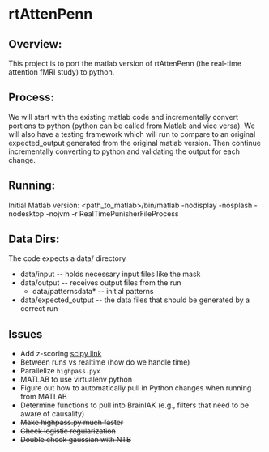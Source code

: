# rtAttenPenn

## Overview:
This project is to port the matlab version of rtAttenPenn (the real-time attention fMRI study) to python.

## Process:
We will start with the existing matlab code and incrementally convert portions to python (python can be called from Matlab and vice versa). We will also have a testing framework which will run to compare to an original expected_output generated from the original matlab version. Then continue incrementally converting to python and validating the output for each change.

## Running:
Initial Matlab version:
<path_to_matlab>/bin/matlab -nodisplay -nosplash -nodesktop -nojvm -r RealTimePunisherFileProcess

## Data Dirs:
The code expects a data/ directory
- data/input  -- holds necessary input files like the mask
- data/output -- receives output files from the run
  - data/patternsdata* -- initial patterns
- data/expected_output -- the data files that should be generated by a correct run

## Issues

- Add z-scoring [scipy link](https://docs.scipy.org/doc/scipy/reference/generated/scipy.stats.zscore.html)
- Between runs vs realtime (how do we handle time)
- Parallelize ```highpass.pyx```
- MATLAB to use virtualenv python
- Figure out how to automatically pull in Python changes when running from MATLAB
- Determine functions to pull into BrainIAK (e.g., filters that need to be aware of causality)
- ~~Make highpass.py much faster~~
- ~~Check logistic regularization~~
- ~~Double check gaussian with NTB~~
